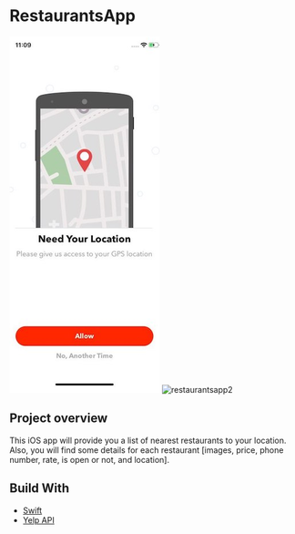 # RestaurantsApp

![restaurantsapp1](https://github.com/nrshoudi/RestaurantsApp/blob/master/view1.jpg)
![restaurantsapp2](https://user-images.githubusercontent.com/17602996/53479192-86529380-3a89-11e9-87ac-4d602bd46c82.gif)


## Project overview
This iOS app will provide you a list of nearest restaurants to your location. Also, you will find some details for each restaurant [images, price, phone number, rate, is open or not, and location].


## Build With
* [Swift](https://swift.org/documentation/)
* [Yelp API](https://www.yelp.com/developers)
